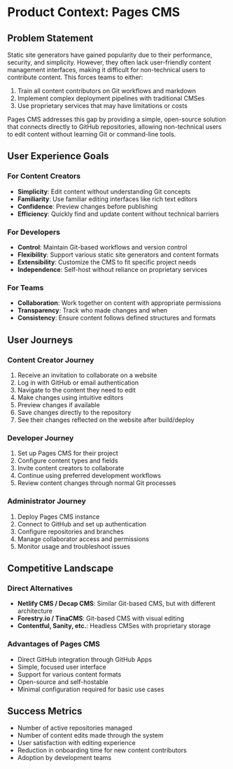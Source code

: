 # Product Context: Pages CMS

## Problem Statement
Static site generators have gained popularity due to their performance, security, and simplicity. However, they often lack user-friendly content management interfaces, making it difficult for non-technical users to contribute content. This forces teams to either:

1. Train all content contributors on Git workflows and markdown
2. Implement complex deployment pipelines with traditional CMSes
3. Use proprietary services that may have limitations or costs

Pages CMS addresses this gap by providing a simple, open-source solution that connects directly to GitHub repositories, allowing non-technical users to edit content without learning Git or command-line tools.

## User Experience Goals

### For Content Creators
- **Simplicity**: Edit content without understanding Git concepts
- **Familiarity**: Use familiar editing interfaces like rich text editors
- **Confidence**: Preview changes before publishing
- **Efficiency**: Quickly find and update content without technical barriers

### For Developers
- **Control**: Maintain Git-based workflows and version control
- **Flexibility**: Support various static site generators and content formats
- **Extensibility**: Customize the CMS to fit specific project needs
- **Independence**: Self-host without reliance on proprietary services

### For Teams
- **Collaboration**: Work together on content with appropriate permissions
- **Transparency**: Track who made changes and when
- **Consistency**: Ensure content follows defined structures and formats

## User Journeys

### Content Creator Journey
1. Receive an invitation to collaborate on a website
2. Log in with GitHub or email authentication
3. Navigate to the content they need to edit
4. Make changes using intuitive editors
5. Preview changes if available
6. Save changes directly to the repository
7. See their changes reflected on the website after build/deploy

### Developer Journey
1. Set up Pages CMS for their project
2. Configure content types and fields
3. Invite content creators to collaborate
4. Continue using preferred development workflows
5. Review content changes through normal Git processes

### Administrator Journey
1. Deploy Pages CMS instance
2. Connect to GitHub and set up authentication
3. Configure repositories and branches
4. Manage collaborator access and permissions
5. Monitor usage and troubleshoot issues

## Competitive Landscape

### Direct Alternatives
- **Netlify CMS / Decap CMS**: Similar Git-based CMS, but with different architecture
- **Forestry.io / TinaCMS**: Git-based CMS with visual editing
- **Contentful, Sanity, etc.**: Headless CMSes with proprietary storage

### Advantages of Pages CMS
- Direct GitHub integration through GitHub Apps
- Simple, focused user interface
- Support for various content formats
- Open-source and self-hostable
- Minimal configuration required for basic use cases

## Success Metrics
- Number of active repositories managed
- Number of content edits made through the system
- User satisfaction with editing experience
- Reduction in onboarding time for new content contributors
- Adoption by development teams
